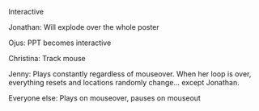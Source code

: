 Interactive

Jonathan: Will explode over the whole poster

Ojus: PPT becomes interactive

Christina: Track mouse

Jenny: Plays constantly regardless of mouseover. When her loop is over, everything resets and locations randomly change... except Jonathan.

Everyone else: Plays on mouseover, pauses on mouseout
